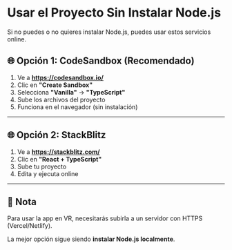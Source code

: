 # Usar el Proyecto Sin Instalar Node.js

Si no puedes o no quieres instalar Node.js, puedes usar estos servicios online.

## 🌐 Opción 1: CodeSandbox (Recomendado)

1. Ve a **https://codesandbox.io/**
2. Clic en **"Create Sandbox"**
3. Selecciona **"Vanilla"** → **"TypeScript"**
4. Sube los archivos del proyecto
5. Funciona en el navegador (sin instalación)

---

## 🌐 Opción 2: StackBlitz

1. Ve a **https://stackblitz.com/**
2. Clic en **"React + TypeScript"**
3. Sube tu proyecto
4. Edita y ejecuta online

---

## 📝 Nota

Para usar la app en VR, necesitarás subirla a un servidor con HTTPS (Vercel/Netlify).

La mejor opción sigue siendo **instalar Node.js localmente**.

